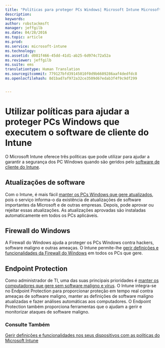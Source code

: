 ```yaml
---
title: "Políticas para proteger PCs Windows| Microsoft Intune Microsoft Intune"
description: 
keywords: 
author: robstackmsft
manager: jeffgilb
ms.date: 04/28/2016
ms.topic: article
ms.prod: 
ms.service: microsoft-intune
ms.technology: 
ms.assetid: d081f466-45dd-41d1-ab25-6d974c72a52a
ms.reviewer: jeffgilb
ms.suite: ems
translationtype: Human Translation
ms.sourcegitcommit: 779127bfd39145010f0d9b6609286aaf4dedfdc8
ms.openlocfilehash: 8d1bad7af972a32ce3509d67edab3f4f9c9df299


---
```


# Utilizar políticas para ajudar a proteger PCs Windows que executem o software de cliente do Intune

O Microsoft Intune oferece três políticas que pode utilizar para ajudar a garantir a segurança dos PC Windows quando são geridos pelo [software de cliente do Intune](manage-windows-pcs-with-microsoft-intune.md). 


## Atualizações de software

Com o Intune, é mais fácil [manter os PCs Windows que gere atualizados](keep-windows-pcs-up-to-date-with-software-updates-in-microsoft-intune.md), pois o serviço informa-o da existência de atualizações de software importantes da Microsoft e de outras empresas. Depois, pode aprovar ou rejeitar essas atualizações. As atualizações aprovadas são instaladas automaticamente em todos os PCs aplicáveis.

## Firewall do Windows

A Firewall do Windows ajuda a proteger os PCs Windows contra hackers, software maligno e outras ameaças. O Intune permite-lhe [gerir definições e funcionalidades da Firewall do Windows](help-protect-windows-pcs-using-windows-firewall-policies-in-microsoft-intune.md) em todos os PCs que gere.

## Endpoint Protection

Como administrador de TI, uma das suas principais prioridades é [manter os computadores que gere sem software maligno e vírus](help-secure-windows-pcs-with-endpoint-protection-for-microsoft-intune.md). O Intune integra-se no Endpoint Protection para proporcionar proteção em tempo real contra ameaças de software maligno, manter as definições de software maligno atualizadas e fazer análises automáticas aos computadores. O Endpoint Protection também proporciona ferramentas que o ajudam a gerir e monitorizar ataques de software maligno.



### Consulte Também
[Gerir definições e funcionalidades nos seus dispositivos com as políticas do Microsoft Intune](manage-settings-and-features-on-your-devices-with-microsoft-intune-policies.md)




<!--HONumber=Jun16_HO4-->


